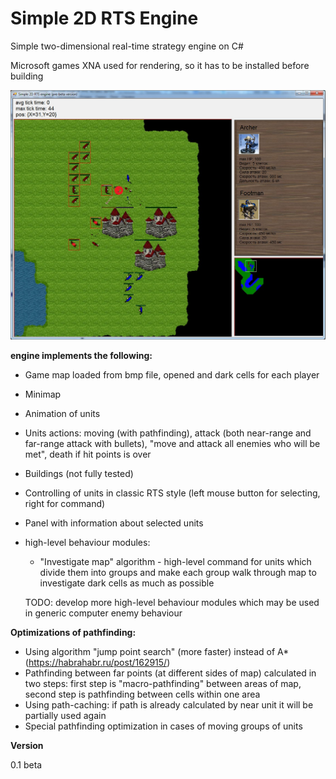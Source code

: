 # Simple 2D RTS Engine
Simple two-dimensional real-time strategy engine on C#

Microsoft games XNA used for rendering, so it has to be installed before building

![Alt text](pict.png)

**engine implements the following:**
- Game map loaded from bmp file, opened and dark cells for each player
- Minimap
- Animation of units
- Units actions: moving (with pathfinding), attack (both near-range and far-range attack with bullets), "move and attack all enemies who will be met", death if hit points is over
- Buildings (not fully tested)
- Controlling of units in classic RTS style (left mouse button for selecting, right for command)
- Panel with information about selected units
- high-level behaviour modules:
    - "Investigate map" algorithm - high-level command for units which divide them into groups and make each group walk through map to investigate dark cells as much as possible
    
	TODO: develop more high-level behaviour modules which may be used in generic computer enemy behaviour


**Optimizations of pathfinding:**

- Using algorithm "jump point search" (more faster) instead of A* (https://habrahabr.ru/post/162915/)
- Pathfinding between far points (at different sides of map) calculated in two steps: first step is "macro-pathfinding" between areas of map, second step is pathfinding between cells within one area
- Using path-caching: if path is already calculated by near unit it will be partially used again
- Special pathfinding optimization in cases of moving groups of units

**Version**

0.1 beta
